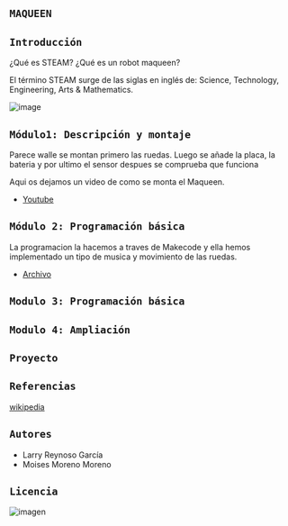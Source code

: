 ## `MAQUEEN`

## `Introducción`

¿Qué es STEAM? ¿Qué es un robot maqueen?

El término STEAM surge de las siglas en inglés de:  Science, Technology, Engineering, Arts & Mathematics. 

![image](https://user-images.githubusercontent.com/114906861/207549887-94778db5-a944-472f-a246-a8ba89084a9c.jpeg)

## `Módulo1: Descripción y montaje`

Parece walle se montan primero las ruedas. Luego se añade la placa, la bateria y por ultimo el sensor despues se comprueba que funciona

Aqui os dejamos un video de como se monta el Maqueen. 
 
- [Youtube](https://www.youtube.com/watch?v=8MJt_sTFbYA)

## `Módulo 2: Programación básica`

La programacion la hacemos a traves de Makecode y ella hemos implementado un tipo de musica y movimiento de las ruedas.

- [Archivo](https://github.com/LarryWestbrook/Maqueen/blob/main/microbit-macqueen%20(2).hex)

## `Modulo 3: Programación básica`

## `Modulo 4: Ampliación` 

## `Proyecto`


## `Referencias` 

[wikipedia](https://es.wikipedia.org/wiki/Wikipedia:Portada)

## `Autores`

- Larry Reynoso García 
- Moises Moreno Moreno

## `Licencia`
![imagen](https://user-images.githubusercontent.com/114906861/207535126-738a0f71-fb66-4c4b-97e7-09cc6c79f1df.PNG)

